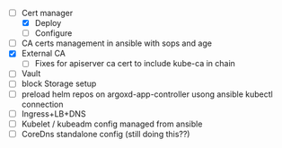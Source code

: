 - [ ] Cert manager
  - [x] Deploy
  - [ ] Configure
- [ ] CA certs management in ansible with sops and age
- [x] External CA
  - [ ] Fixes for apiserver ca cert to include kube-ca in chain 
- [ ] Vault
- [ ] block Storage setup
- [ ] preload helm repos on argoxd-app-controller usong ansible kubectl connection
- [ ] Ingress+LB+DNS
- [ ] Kubelet / kubeadm config managed from ansible
- [ ] CoreDns standalone config (still doing this??)